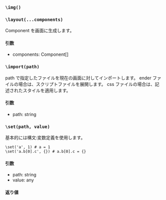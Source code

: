 ### `\img()`
### `\layout(...components)`
Component を画面に生成します。
#### 引数
* components: Component[]

### `\import(path)`
path で指定したファイルを現在の画面に対してインポートします。
ender ファイルの場合は、スクリプトファイルを展開します。
css ファイルの場合は、記述されたスタイルを適用します。
#### 引数
* path: string

### `\set(path, value)`
基本的には構文:変数定義を使用します。
```ender
\set('a', 1) # a = 1
\set('a.b[0].c', {}) # a.b[0].c = {}
```
#### 引数
* path: string
* value: any

#### 返り値
